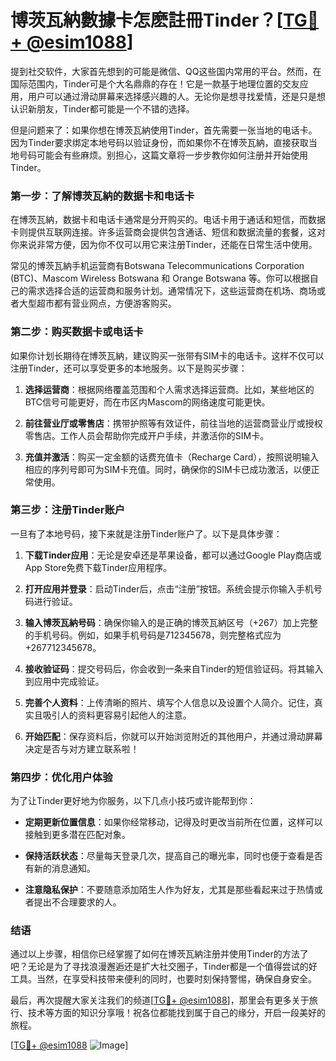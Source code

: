 # 博茨瓦納數據卡怎麽註冊Tinder？[[TG💪+ @esim1088](https://t.me/s/esim1088)]

提到社交软件，大家首先想到的可能是微信、QQ这些国内常用的平台。然而，在国际范围内，Tinder可是个大名鼎鼎的存在！它是一款基于地理位置的交友应用，用户可以通过滑动屏幕来选择感兴趣的人。无论你是想寻找爱情，还是只是想认识新朋友，Tinder都可能是一个不错的选择。

但是问题来了：如果你想在博茨瓦納使用Tinder，首先需要一张当地的电话卡。因为Tinder要求绑定本地号码以验证身份，而如果你不在博茨瓦納，直接获取当地号码可能会有些麻烦。别担心，这篇文章将一步步教你如何注册并开始使用Tinder。

### **第一步：了解博茨瓦納的数据卡和电话卡**

在博茨瓦納，数据卡和电话卡通常是分开购买的。电话卡用于通话和短信，而数据卡则提供互联网连接。许多运营商会提供包含通话、短信和数据流量的套餐，这对你来说非常方便，因为你不仅可以用它来注册Tinder，还能在日常生活中使用。

常见的博茨瓦納手机运营商有Botswana Telecommunications Corporation (BTC)、Mascom Wireless Botswana 和 Orange Botswana 等。你可以根据自己的需求选择合适的运营商和服务计划。通常情况下，这些运营商在机场、商场或者大型超市都有营业网点，方便游客购买。

### **第二步：购买数据卡或电话卡**

如果你计划长期待在博茨瓦納，建议购买一张带有SIM卡的电话卡。这样不仅可以注册Tinder，还可以享受更多的本地服务。以下是购买步骤：

1. **选择运营商**：根据网络覆盖范围和个人需求选择运营商。比如，某些地区的BTC信号可能更好，而在市区内Mascom的网络速度可能更快。
   
2. **前往营业厅或零售店**：携带护照等有效证件，前往当地的运营商营业厅或授权零售店。工作人员会帮助你完成开户手续，并激活你的SIM卡。

3. **充值并激活**：购买一定金额的话费充值卡（Recharge Card），按照说明输入相应的序列号即可为SIM卡充值。同时，确保你的SIM卡已成功激活，以便正常使用。

### **第三步：注册Tinder账户**

一旦有了本地号码，接下来就是注册Tinder账户了。以下是具体步骤：

1. **下载Tinder应用**：无论是安卓还是苹果设备，都可以通过Google Play商店或App Store免费下载Tinder应用程序。

2. **打开应用并登录**：启动Tinder后，点击“注册”按钮。系统会提示你输入手机号码进行验证。

3. **输入博茨瓦納号码**：确保你输入的是正确的博茨瓦納区号（+267）加上完整的手机号码。例如，如果手机号码是712345678，则完整格式应为+267712345678。

4. **接收验证码**：提交号码后，你会收到一条来自Tinder的短信验证码。将其输入到应用中完成验证。

5. **完善个人资料**：上传清晰的照片、填写个人信息以及设置个人简介。记住，真实且吸引人的资料更容易引起他人的注意。

6. **开始匹配**：保存资料后，你就可以开始浏览附近的其他用户，并通过滑动屏幕决定是否与对方建立联系啦！

### **第四步：优化用户体验**

为了让Tinder更好地为你服务，以下几点小技巧或许能帮到你：

- **定期更新位置信息**：如果你经常移动，记得及时更改当前所在位置，这样可以接触到更多潜在匹配对象。
  
- **保持活跃状态**：尽量每天登录几次，提高自己的曝光率，同时也便于查看是否有新的消息通知。

- **注意隐私保护**：不要随意添加陌生人作为好友，尤其是那些看起来过于热情或者提出不合理要求的人。

### **结语**

通过以上步骤，相信你已经掌握了如何在博茨瓦納注册并使用Tinder的方法了吧？无论是为了寻找浪漫邂逅还是扩大社交圈子，Tinder都是一个值得尝试的好工具。当然，在享受科技带来便利的同时，也要时刻保持警惕，确保自身安全。

最后，再次提醒大家关注我们的频道[[TG💪+ @esim1088](https://t.me/s/esim1088)]，那里会有更多关于旅行、技术等方面的知识分享哦！祝各位都能找到属于自己的缘分，开启一段美好的旅程。

[[TG💪+ @esim1088](https://t.me/s/esim1088) ![Image](https://i.postimg.cc/4NQfJmqS/Snipaste-2025-05-13-00-14-12.png)]